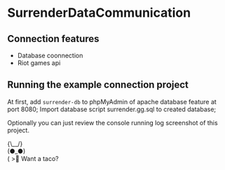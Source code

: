 # SurrenderDataCommunication

## Connection features
- Database coonnection
- Riot games api
## Running the example connection project 
At first, add ```surrender-db``` to phpMyAdmin of apache database feature at port 8080;
Import database script surrender.gg.sql to created database;

Optionally you can just review the console running log screenshot of this project.

 {\\__/}<br />
(●_●)<br />
( >🌮 Want a taco?<br />
